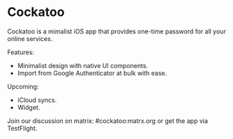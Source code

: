# Cockatoo

Cockatoo is a mimalist iOS app that provides one-time password for all your online services.

Features:
* Minimalist design with native UI components.
* Import from Google Authenticator at bulk with ease.

Upcoming:
* iCloud syncs.
* Widget.

Join our discussion on matrix: #cockatoo:matrx.org or get the app via TestFlight.

